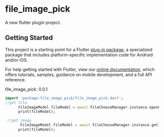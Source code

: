 # file_image_pick

A new flutter plugin project.

## Getting Started

This project is a starting point for a Flutter
[plug-in package](https://flutter.dev/developing-packages/),
a specialized package that includes platform-specific implementation code for
Android and/or iOS.

For help getting started with Flutter, view our
[online documentation](https://flutter.dev/docs), which offers tutorials,
samples, guidance on mobile development, and a full API reference.


file_image_pick:  0.0.1
```dart
import 'package:file_image_pick/file_image_pick.dart';
//get file
      FileImageModel fileModel = await FileChooseManager.instance.openChooseFile();
      print(fileModel);

 //get image 
       FileImageModel fileModel = await FileChooseManager.instance.getImage();
      print(fileModel);     
```
